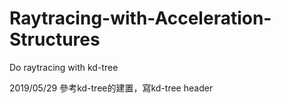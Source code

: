 # Raytracing-with-Acceleration-Structures
Do raytracing with kd-tree

2019/05/29
參考kd-tree的建置，寫kd-tree header
